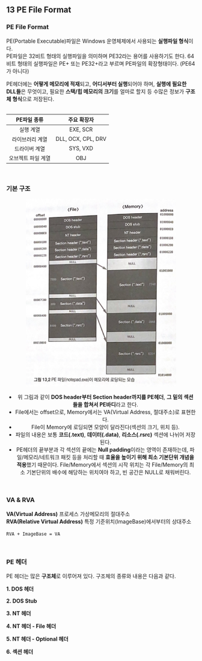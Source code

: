 ## 13 PE File Format

### PE File Format
PE(Portable Executable)파일은 Windows 운영체제에서 사용되는 **실행파일 형식**이다. <br>
PE파일은 32비트 형태의 실행파일을 의미하며 PE32라는 용어를 사용하기도 한다. 64비트 형태의 실행파일은 PE+ 또는 PE32+라고 부르며 PE파일의 확장형태이다. (PE64가 아니다) <br>

PE헤더에는 **어떻게 메모리에 적재**되고, **어디서부터 실행**되어야 하며, **실행에 필요한 DLL들**은 무엇이고, 필요한 **스택/힙 메모리의 크기**를 얼마로 할지 등 수많은 정보가 **구조체 형식**으로 저장된다. <br> <br>



|PE파일 종류|주요 확장자|
|:---:|:---:|
|실행 계열|EXE, SCR|
|라이브러리 계열|DLL, OCX, CPL, DRV|
|드라이버 계열|SYS, VXD|
|오브젝트 파일 계열|OBJ|

<br>


### 기본 구조

<div style="text-align:center">
<img src="../../../img/PE_File.jpg" width=400>

- 위 그림과 같이 **DOS header부터 Section header까지를 PE헤더**, **그 밑의 섹션들을 합쳐서 PE바디**라고 한다.
- File에서는 offset으로, Memory에서는 VA(Virtual Address, 절대주소)로 표현한다.
- File이 Memory에 로딩되면 모양이 달라진다(섹션의 크기, 위치 등).
- 파일의 내용은 보통 **코드(.text)**, **데이터(.data)**, **리소스(.rsrc)** 섹션에 나뉘어 저장된다.
- PE헤더의 끝부분과 각 섹션의 끝에는 **Null padding**이라는 영역이 존재하는데, 파일/메모리/네트워크 패킷 등을 처리할 때 **효율을 높이기 위해 최소 기본단위 개념을 적용**했기 때문이다. File/Memory에서 섹션의 시작 위치는 각 File/Memory의 최소 기본단위의 배수에 해당하는 위치여야 하고, 빈 공간은 NULL로 채워버린다.
</div>

<br>

### VA & RVA

**VA(Virtual Address)** 프로세스 가상메모리의 절대주소 <br>
**RVA(Relative Virtual Address)** 특정 기준위치(ImageBase)에서부터의 상대주소 <br>

`RVA + ImageBase = VA`

<br>

### PE 헤더
PE 헤더는 많은 **구조체**로 이루어져 있다. 구조체의 종류와 내용은 다음과 같다. <br>

**1. DOS 헤더**

**2. DOS Stub**

**3. NT 헤더**

**4. NT 헤더 - File 헤더**

**5. NT 헤더 - Optional 헤더**

**6. 섹션 헤더**
